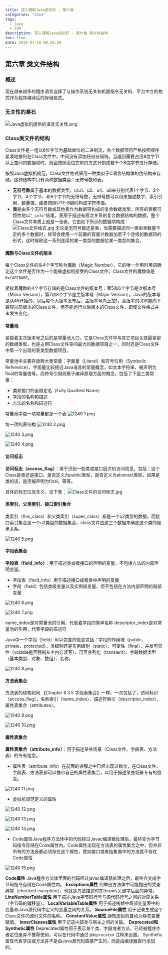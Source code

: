 ```yaml
---
title: 深入理解Java虚拟机 - 第六章
categories: "Java"
tags:
  - Java
  - JVM
description: 深入理解Java虚拟机 - 第六章 类文件结构
toc: true
date: 2018-07-18 08:59:28
---
```


## 第六章 类文件结构

### 概述

现在越来越多的程序语言选择了与操作系统无关和机器指令无关的、平台中立的格式作为程序编译后的存储格式。

### 无关性的基石
![Java虚拟机提供的语言无关性.png](https://newgr8player-blog.oss-cn-beijing.aliyuncs.com/hexo-client/2019/08/25/aa7ccea0-c6e4-11e9-ad5a-c9a6da72bdb3.png)

### Class类文件的结构
Class文件是一组以8位字节为基础单位的二进制流，各个数据项目严格按照顺序紧凑地排列在Class文件中，中间没有添加任何分隔符。当遇到需要占用8位字节以上空间的数据项时，则会按照高位在前的方式分割成若干个8位字节进行存储。

按照Java虚拟机规范，Class文件格式采用一种类似于C语言结构体的伪结构来存储，这种结构中只有两种数据类型：无符号数和表。

- **无符号数**属于基本的数据类型，以u1、u2、u4、u8来分别代表1个字节、2个字节、4个字节、和8个字节的无符号数，无符号数可以用来描述数字、索引引用、数量值、或者按照UTF-8编码构成字符串值。
- **表**是由多个无符号数或其他表作为数据项构成的复合数据类型，所有的表都习惯性地以```"_info"```结尾。表用于描述有层次关系的复合数据结构的数据，整个Class文件本质上就是一张表，它由如下所示的数据项构成：
![Class文件格式.jpg](https://newgr8player-blog.oss-cn-beijing.aliyuncs.com/hexo-client/2019/08/25/bbcd5530-c6e4-11e9-ad5a-c9a6da72bdb3.jpg)
无论是无符号数还是表，当需要描述同一类型单数量不定的多个数据时，经常会使用一个前置的容量计数器加若干个连续的数据项的形式，这时候称这一系列连续的某一类型的数据位某一类型的集合。

#### 魔数与Class文件的版本
每个Class文件的头4个字节称为魔数（Magic Number），它的唯一作用时用语确定这个文件是否作为一个能被虚拟机接受的Class文件。Class文件的魔数值是```0xCAFEBABE```。

紧挨着魔数的4个字节存储的是Class文件的版本号：第5和6个字节是次版本号（Minor Version），第7和8个字节是主版本号（Major Version）。Java的版本号是从45开始的，以后每个大版本发布后，主版本号向上加1，高版本的JDK能向下兼容以前版本的Class文件，但不能运行以后版本的Class文件，即使文件格式并未发生变化。

#### 常量池
紧接着主次版本号之后的是常量池入口，它是Class文件中与其它项目关联最紧密的数据类型，也是占用Class文件空间最大的数据项目之一，同时还是Class文件中第一个出现的表类型数据项目。

常量池中主要存放两大类常量：字面量（Literal）和符号引用（Symbolic Reference）。字面量比较接近Java语言的常量概念，如文本字符串、被声明为final的常量值等。而符号引用则属于编译原理方面的概念，包括了下面三类常量：

- 类和接口的全限定名（Fully Quaified Name）
- 字段的名称和描述
- 方法的名称和描述符

常量池中每一项常量都是一个表
![1240 1.png](https://newgr8player-blog.oss-cn-beijing.aliyuncs.com/hexo-client/2019/08/25/c5578080-c6e4-11e9-ad5a-c9a6da72bdb3.png)

每一项的表结构
![1240 2.png](https://newgr8player-blog.oss-cn-beijing.aliyuncs.com/hexo-client/2019/08/25/ca9a3e20-c6e4-11e9-ad5a-c9a6da72bdb3.png)

![1240 3.png](https://newgr8player-blog.oss-cn-beijing.aliyuncs.com/hexo-client/2019/08/25/ca6a2d70-c6e4-11e9-ad5a-c9a6da72bdb3.png)

![1240 4.png](https://newgr8player-blog.oss-cn-beijing.aliyuncs.com/hexo-client/2019/08/25/ca9ef910-c6e4-11e9-ad5a-c9a6da72bdb3.png)

#### 访问标志
**访问标志（access_flag）**：用于识别一些类或接口层次的访问信息，包括：这个Class是类还是接口，是否定义为public类型，是否定义为abstract类型，如果是类的话，是否被声明为final，等等。

具体的标志位及含义，见下表：
![Class文件的访问标志.jpg](https://newgr8player-blog.oss-cn-beijing.aliyuncs.com/hexo-client/2019/08/25/e45b1b90-c6e4-11e9-ad5a-c9a6da72bdb3.jpg)

#### 类索引、父类索引、接口索引集合
类索引（this_class）和父类索引（super_class）都是一个u2类型的数据，而接口索引集合是一个u2类型的数据集合，class文件由这三个数据来确定这个类的继承关系。

![1240 5.png](https://newgr8player-blog.oss-cn-beijing.aliyuncs.com/hexo-client/2019/08/25/ede790d0-c6e4-11e9-ad5a-c9a6da72bdb3.png)

#### 字段表集合
**字段表（field_info）**：用于描述类或者接口的声明的变量，不包括方法的内部声明变量。
- 字段表（field_info）用于描述接口或者类中声明的变量
- 字段（field）包括类级变量以及实例级变量，但不包括在方法内部声明的局部变量

![1240 6.png](https://newgr8player-blog.oss-cn-beijing.aliyuncs.com/hexo-client/2019/08/25/f3480fa0-c6e4-11e9-ad5a-c9a6da72bdb3.png)

![1240 7.png](https://newgr8player-blog.oss-cn-beijing.aliyuncs.com/hexo-client/2019/08/25/f357a000-c6e4-11e9-ad5a-c9a6da72bdb3.png)

name_index是对常量池的引用，代表着字段的简单名称
descriptor_index是对常量池的引用，代表字段的描述符

Java中一个字段（field）可以包含的信息包括：字段的作用域（public、private、protected）、类级别还是实例级别（static）、可变性（final）、并发可见性（volatile是否强制从主内存读写）、可否序列化（transient）、字段数据类型（基本类型、对象、数组）、名称。

![1240 8.png](https://newgr8player-blog.oss-cn-beijing.aliyuncs.com/hexo-client/2019/08/25/feb3cc30-c6e4-11e9-ad5a-c9a6da72bdb3.png)

#### 方法表集合
方法表的结构如同 【Chapter 6.3.5 字段表集合】一样，一次包括了，访问标识（access_flag）、名称索引（name_index）、描述符索引（descriptor_index）、属性表集合（attributes）。

![1240 9.png](https://newgr8player-blog.oss-cn-beijing.aliyuncs.com/hexo-client/2019/08/25/0584caf0-c6e5-11e9-ad5a-c9a6da72bdb3.png)

![1240 10.png](https://newgr8player-blog.oss-cn-beijing.aliyuncs.com/hexo-client/2019/08/25/059bfc70-c6e5-11e9-ad5a-c9a6da72bdb3.png)

#### 属性表集合
**属性表集合（attribute_info）**：用于描述某些场景（Class文件、字段表、方法表）的专有信息。
- 属性表（attribute_info）在前面的讲解之中已经出现过数次，在Class文件、字段表、方法表都可以携带自己的属性表集合，以用于描述某些场景专有的信息。

![1240 11.png](https://newgr8player-blog.oss-cn-beijing.aliyuncs.com/hexo-client/2019/08/25/12e356d0-c6e5-11e9-ad5a-c9a6da72bdb3.png)

- 虚拟机规范定义的属性

![1240 12.png](https://newgr8player-blog.oss-cn-beijing.aliyuncs.com/hexo-client/2019/08/25/1b747c20-c6e5-11e9-ad5a-c9a6da72bdb3.png)

![1240 13.png](https://newgr8player-blog.oss-cn-beijing.aliyuncs.com/hexo-client/2019/08/25/1b7d07a0-c6e5-11e9-ad5a-c9a6da72bdb3.png)

![1240 14.png](https://newgr8player-blog.oss-cn-beijing.aliyuncs.com/hexo-client/2019/08/25/1b773b40-c6e5-11e9-ad5a-c9a6da72bdb3.png)

- Code属性Java程序方法体中的代码经过Javac编译器处理后，最终变为字节码指令存储在Code属性内。Code属性出现在方法表的属性集合之中，但并非所有的方法表都必须存在这个属性，譬如接口或者抽象类中的方法就不存在Code属性

![1240 15.png](https://newgr8player-blog.oss-cn-beijing.aliyuncs.com/hexo-client/2019/08/25/2995bbc0-c6e5-11e9-ad5a-c9a6da72bdb3.png)

**Code属性**
Java程序方法体里面的代码经过javac编译器处理之后，最终会变成字节码指令存储在Code属性内。
**Exceptions属性**
列举出方法体中可能抛出的受查异常（checked exception），也就是方法描述时在throws关键字后面的异常。
**LineNumberTable属性**
用于描述Java字节码行号与源代码行号之间的对应关系（字节码的偏移量）。
**LocalVariableTable属性**
用于描述栈帧中局部变量表中的变量和Java源代码中定义的变量之间的关系。
**SourceFile属性**
用于记录生成这个Class文件的源码文件的名称。
**ConstantValue属性**
通知虚拟机自动为静态变量赋值。
**InnerClasses属性**
用于记录内部类与宿主之间的关联。
**Deprecated和Synthetic属性**
Deprecated属性用于表示某个类、字段或者方法，已经被程序作者定位废弃不推荐使用，可以在代码中通过 `@deprecated` 注释来设置。
Synthetic属性代表字段或方法并不是由Java源代码直接产生的，而是由编译器自行添加的。